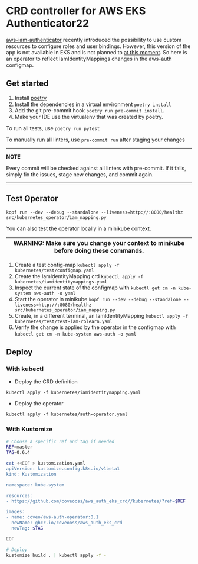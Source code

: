 # CRD controller for AWS EKS Authenticator22
[aws-iam-authenticator](https://github.com/kubernetes-sigs/aws-iam-authenticator) recently introduced the possibility to use custom resources to configure roles and user bindings.
However, this version of the app is not available in EKS and is not planned to [at this moment](https://github.com/aws/containers-roadmap/issues/550).
So here is an operator to reflect IamIdentityMappings changes in the aws-auth configmap.

## Get started
1. Install [poetry](https://python-poetry.org/)
2. Install the dependencies in a virtual environment `poetry install`
3. Add the git pre-commit hook `poetry run pre-commit install`.
4. Make your IDE use the virtualenv that was created by poetry.

To run all tests, use `poetry run pytest`

To manually run all linters, use `pre-commit run` after staging your changes

---
**NOTE**

Every commit will be checked against all linters with pre-commit. If it fails, simply fix the issues, stage new changes, and commit again.

---

## Test Operator

```kopf run --dev --debug --standalone --liveness=http://:8080/healthz src/kubernetes_operator/iam_mapping.py```

You can also test the operator locally in a minikube context.

| WARNING: Make sure you change your context to minikube before doing these commands. |
| --- |

1. Create a test config-map `kubectl apply -f kubernetes/test/configmap.yaml`
2. Create the IamIdentityMapping crd `kubectl apply -f kubernetes/iamidentitymappings.yaml`
3. Inspect the current state of the configmap with `kubectl get cm -n kube-system aws-auth -o yaml`
4. Start the operator in minikube `kopf run --dev --debug --standalone --liveness=http://:8080/healthz src/kubernetes_operator/iam_mapping.py`
5. Create, in a different terminal, an IamIdentityMapping `kubectl apply -f kubernetes/test/test-iam-rolearn.yaml`
6. Verify the change is applied by the operator in the configmap with `kubectl get cm -n kube-system aws-auth -o yaml`


## Deploy

### With kubectl

- Deploy the CRD definition

```kubectl apply -f kubernetes/iamidentitymapping.yaml```

- Deploy the operator

```kubectl apply -f kubernetes/auth-operator.yaml```

### With Kustomize

```bash
# Choose a specific ref and tag if needed
REF=master
TAG=0.6.4

cat <<EOF > kustomization.yaml
apiVersion: kustomize.config.k8s.io/v1beta1
kind: Kustomization

namespace: kube-system

resources:
- https://github.com/coveooss/aws_auth_eks_crd//kubernetes/?ref=$REF

images:
- name: coveo/aws-auth-operator:0.1
  newName: ghcr.io/coveooss/aws_auth_eks_crd
  newTag: $TAG

EOF

# Deploy
kustomize build . | kubectl apply -f -
```
